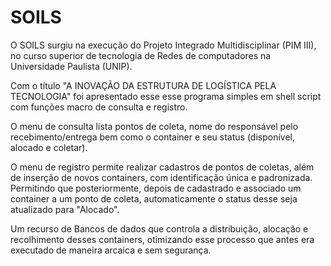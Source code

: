 # SOILS

O SOILS surgiu na execução do Projeto Integrado Multidisciplinar (PIM III), no curso superior de tecnologia de Redes de computadores na Universidade Paulista (UNIP).
 
Com o título "A INOVAÇÃO DA ESTRUTURA DE LOGÍSTICA PELA TECNOLOGIA" foi apresentado esse esse programa simples em shell script com funções macro de consulta e registro.

O menu de consulta lista pontos de coleta, nome do responsável pelo recebimento/entrega bem como o container e seu status (disponível, alocado e coletar).

O menu de registro permite realizar cadastros de pontos de coletas, além de inserção de novos containers, com identificação única e padronizada. Permitindo que posteriormente, depois de cadastrado e associado um container a um ponto de coleta, automaticamente o status desse seja atualizado para "Alocado".

Um recurso de Bancos de dados que controla a distribuição, alocação e recolhimento desses containers, otimizando esse processo que antes era executado de maneira arcaica e sem segurança. 
